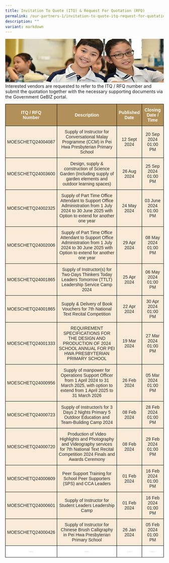 ```yaml
---
title: Invitation To Quote (ITQ) & Request For Quotation (RFQ)
permalink: /our-partners-1/invitation-to-quote-itq-request-for-quotation-rfq/
description: ""
variant: markdown
---
```

![](/images/Website%20Banners%20Subpage/948x260%20masterhead%20-%20Our%20Partners3.jpg)
Interested vendors are requested to refer to the ITQ / RFQ number and submit the quotation together with the necessary supporting documents via the Government GeBIZ portal.  
  

<style type="text/css">
.tg  {border-collapse:collapse;border-spacing:0;}
.tg td{border-color:black;border-style:solid;border-width:1px;font-family:Arial, sans-serif;font-size:14px;
  overflow:hidden;padding:10px 5px;word-break:normal;}
.tg th{border-color:black;border-style:solid;border-width:1px;font-family:Arial, sans-serif;font-size:14px;
  font-weight:normal;overflow:hidden;padding:10px 5px;word-break:normal;}
.tg .tg-q1lf{background-color:#F9EBD7;color:#282828;text-align:center;vertical-align:middle}
.tg .tg-vgdu{background-color:#F9EBD7;color:#CCC;text-align:center;vertical-align:top}
.tg .tg-vtwo{background-color:#B29059;color:#FFF;font-weight:bold;text-align:center;vertical-align:middle}
.tg .tg-lhoz{background-color:#FFF;color:#CCC;text-align:center;vertical-align:top}
.tg .tg-r2gi{background-color:#FFF;color:#282828;text-align:center;vertical-align:middle}
</style>
<table class="tg">
<thead>
  <tr>
    <th class="tg-vtwo"><span style="color:#FFF;background-color:#B29059">ITQ / RFQ</span><br><span style="color:#FFF;background-color:#B29059">Number</span></th>
    <th class="tg-vtwo"><span style="color:#FFF;background-color:#B29059">Description</span></th>
    <th class="tg-vtwo"><span style="color:#FFF;background-color:#B29059">Published</span><br><span style="color:#FFF;background-color:#B29059">Date</span></th>
    <th class="tg-vtwo"><span style="color:#FFF;background-color:#B29059">Closing</span><br><span style="color:#FFF;background-color:#B29059">Date / Time</span></th>
  </tr>
</thead>
<tbody>
<tr>
		</tr>	<tr>
	</tr>	<tr>
		</tr>	<tr>
	</tr>	<tr><td class="tg-q1lf"><span style="color:#282828;background-color:transparent">  MOESCHETQ24004087</span></td>
    <td class="tg-q1lf"><span style="color:#282828;background-color:transparent">Supply of Instructor for Conversational Malay Programme (CCM) in Pei Hwa Presbyterian Primary School</span></td>
    <td class="tg-q1lf"><span style="color:#282828;background-color:transparent"> 12 Sept 2024</span></td>
    <td class="tg-q1lf"><span style="color:#282828;background-color:transparent"> 20 Sep 2024 01:00 PM</span></td>
  </tr><tr>
	</tr>	<tr>
	</tr>	<tr><td class="tg-q1lf"><span style="color:#282828;background-color:transparent">  MOESCHETQ24003600</span></td>
    <td class="tg-q1lf"><span style="color:#282828;background-color:transparent">Design, supply &amp; construction of Science Garden (Including supply of garden elements and outdoor learning spaces)</span></td>
    <td class="tg-q1lf"><span style="color:#282828;background-color:transparent"> 26 Aug 2024</span></td>
    <td class="tg-q1lf"><span style="color:#282828;background-color:transparent"> 25 Sep 2024 01:00 PM</span></td>
  </tr><tr>
		</tr>	<tr>
	</tr>	<tr><td class="tg-q1lf"><span style="color:#282828;background-color:transparent">  MOESCHETQ24002325</span></td>
    <td class="tg-q1lf"><span style="color:#282828;background-color:transparent">Supply of Part Time Office Attendant to Support Office Administration from 1 July 2024 to 30 June 2025 with Option to extend for another one year</span></td>
    <td class="tg-q1lf"><span style="color:#282828;background-color:transparent"> 24 May 2024</span></td>
    <td class="tg-q1lf"><span style="color:#282828;background-color:transparent"> 03 June 2024 01:00 PM</span></td>
  </tr><tr>
	</tr>	<tr>
	</tr>	<tr><td class="tg-q1lf"><span style="color:#282828;background-color:transparent">  MOESCHETQ24002006</span></td>
    <td class="tg-q1lf"><span style="color:#282828;background-color:transparent">Supply of Part Time Office Attendant to Support Office Administration from 1 July 2024 to 30 June 2025 with Option to extend for another one year</span></td>
    <td class="tg-q1lf"><span style="color:#282828;background-color:transparent"> 29 Apr 2024</span></td>
    <td class="tg-q1lf"><span style="color:#282828;background-color:transparent"> 08 May 2024 01:00 PM</span></td>
  </tr><tr>
	</tr>	<tr>
	</tr>	<tr><td class="tg-q1lf"><span style="color:#282828;background-color:transparent">  MOESCHETQ24001865</span></td>
    <td class="tg-q1lf"><span style="color:#282828;background-color:transparent">Supply of Instructor(s) for Two-Days Thinkers Today Leaders Tomorrow (TTLT) Leadership Service Camp 2024</span></td>
    <td class="tg-q1lf"><span style="color:#282828;background-color:transparent"> 25 Apr 2024</span></td>
    <td class="tg-q1lf"><span style="color:#282828;background-color:transparent"> 06 May 2024 01:00 PM</span></td>
  </tr><tr>
	</tr>	<tr>
	</tr>	<tr><td class="tg-q1lf"><span style="color:#282828;background-color:transparent">  MOESCHETQ24001865</span></td>
    <td class="tg-q1lf"><span style="color:#282828;background-color:transparent">Supply &amp; Delivery of Book Vouchers for 7th National Text Recital Competition</span></td>
    <td class="tg-q1lf"><span style="color:#282828;background-color:transparent"> 22 Apr 2024</span></td>
    <td class="tg-q1lf"><span style="color:#282828;background-color:transparent"> 30 Apr 2024 01:00 PM</span></td>
  </tr><tr>
		</tr>	<tr>
	</tr>	<tr><td class="tg-q1lf"><span style="color:#282828;background-color:transparent">  MOESCHETQ24001333</span></td>
    <td class="tg-q1lf"><span style="color:#282828;background-color:transparent">REQUIREMENT SPECIFICATIONS FOR THE DESIGN AND PRODUCTION OF 2024 SCHOOL ANNUAL FOR PEI HWA PRESBYTERIAN PRIMARY SCHOOL</span></td>
    <td class="tg-q1lf"><span style="color:#282828;background-color:transparent"> 19 Mar 2024</span></td>
    <td class="tg-q1lf"><span style="color:#282828;background-color:transparent"> 27 Mar 2024 01:00 PM</span></td>
  </tr><tr>
		</tr>	<tr>
	</tr>	<tr><td class="tg-q1lf"><span style="color:#282828;background-color:transparent">  MOESCHETQ24000956</span></td>
    <td class="tg-q1lf"><span style="color:#282828;background-color:transparent">Supply of manpower for Operations Support Officer from 1 April 2024 to 31 March 2025, with option to extend from 1 April 2025 to 31 March 2026</span></td>
    <td class="tg-q1lf"><span style="color:#282828;background-color:transparent"> 26 Feb 2024</span></td>
    <td class="tg-q1lf"><span style="color:#282828;background-color:transparent"> 05 Mar 2024 01:00 PM</span></td>
  </tr><tr>
	</tr>	<tr>
	</tr>	<tr><td class="tg-q1lf"><span style="color:#282828;background-color:transparent">  MOESCHETQ24000723</span></td>
    <td class="tg-q1lf"><span style="color:#282828;background-color:transparent">Supply of Instructor/s for 3 Days 2 Nights Primary 5 Outdoor Education and Team-Building Camp 2024</span></td>
    <td class="tg-q1lf"><span style="color:#282828;background-color:transparent"> 08 Feb 2024</span></td>
    <td class="tg-q1lf"><span style="color:#282828;background-color:transparent"> 28 Feb 2024 01:00 PM</span></td>
  </tr><tr>
	</tr>	<tr>
	</tr>	<tr><td class="tg-q1lf"><span style="color:#282828;background-color:transparent">  MOESCHETQ24000720</span></td>
    <td class="tg-q1lf"><span style="color:#282828;background-color:transparent">Production of Video Highlights and Photography and Videography services for 7th National Text Recital Competition 2024 Finals and Awards Ceremony</span></td>
    <td class="tg-q1lf"><span style="color:#282828;background-color:transparent"> 08 Feb 2024</span></td>
    <td class="tg-q1lf"><span style="color:#282828;background-color:transparent"> 29 Feb 2024 01:00 PM</span></td>
  </tr><tr>
	</tr>	<tr>
	</tr>	<tr>
	</tr>	<tr><td class="tg-q1lf"><span style="color:#282828;background-color:transparent">  MOESCHETQ24000609</span></td>
    <td class="tg-q1lf"><span style="color:#282828;background-color:transparent">Peer Support Training for School Peer Supporters (SPS) and CCA Leaders</span></td>
    <td class="tg-q1lf"><span style="color:#282828;background-color:transparent"> 01 Feb 2024</span></td>
    <td class="tg-q1lf"><span style="color:#282828;background-color:transparent"> 16 Feb 2024 01:00 PM</span></td>
  </tr><tr>
	</tr>	<tr>
	</tr>	<tr><td class="tg-q1lf"><span style="color:#282828;background-color:transparent">  MOESCHETQ24000601</span></td>
    <td class="tg-q1lf"><span style="color:#282828;background-color:transparent">Supply of Instructor for Student Leaders Leadership Camp</span></td>
    <td class="tg-q1lf"><span style="color:#282828;background-color:transparent"> 01 Feb 2024</span></td>
    <td class="tg-q1lf"><span style="color:#282828;background-color:transparent"> 16 Feb 2024 01:00 PM</span></td>
  </tr><tr>
	</tr>	<tr>
	</tr>	<tr><td class="tg-q1lf"><span style="color:#282828;background-color:transparent">  MOESCHETQ24000426</span></td>
    <td class="tg-q1lf"><span style="color:#282828;background-color:transparent">Supply of Instructor for Chinese Brush Calligraphy in Pei Hwa Presbyterian Primary School</span></td>
    <td class="tg-q1lf"><span style="color:#282828;background-color:transparent"> 26 Jan 2024</span></td>
    <td class="tg-q1lf"><span style="color:#282828;background-color:transparent"> 05 Feb 2024 01:00 PM</span></td>
  </tr><tr>
	 </tr><tr>
	 </tr><tr>
			</tr>	<tr><td class="tg-lhoz"><span style=""> ---</span></td>
    <td class="tg-lhoz"><span style="">--- </span></td>
    <td class="tg-lhoz"><span style=""> --- </span></td>
    <td class="tg-lhoz"><span style=""> --- </span></td>
  </tr><tr>
</tr>
</tbody>
</table>